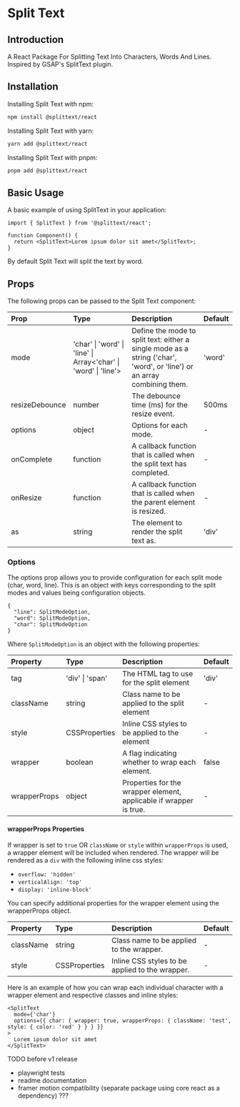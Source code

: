 # Split Text

## Introduction

A React Package For Splitting Text Into Characters, Words And Lines. Inspired by GSAP's SplitText plugin.

## Installation

Installing Split Text with npm:

```bash
npm install @splittext/react
```

Installing Split Text with yarn:

```bash
yarn add @splittext/react
```

Installing Split Text with pnpm:

```bash
pnpm add @splittext/react
```

## Basic Usage

A basic example of using SplitText in your application:

```tsx
import { SplitText } from '@splittext/react';

function Component() {
  return <SplitText>Lorem ipsum dolor sit amet</SplitText>;
}
```

By default Split Text will split the text by word.

## Props

The following props can be passed to the Split Text component:

| Prop           | Type                                                                                | Description                                                                                                             | Default |
| :------------- | :---------------------------------------------------------------------------------- | :---------------------------------------------------------------------------------------------------------------------- | :------ |
| mode           | 'char' &#124; 'word' &#124; 'line' &#124; Array<'char' &#124; 'word' &#124; 'line'> | Define the mode to split text: either a single mode as a string ('char', 'word', or 'line') or an array combining them. | 'word'  |
| resizeDebounce | number                                                                              | The debounce time (ms) for the resize event.                                                                            | 500ms   |
| options        | object                                                                              | Options for each mode.                                                                                                  | -       |
| onComplete     | function                                                                            | A callback function that is called when the split text has completed.                                                   | -       |
| onResize       | function                                                                            | A callback function that is called when the parent element is resized.                                                  | -       |
| as             | string                                                                              | The element to render the split text as.                                                                                | 'div'   |

### Options

The options prop allows you to provide configuration for each split mode (char, word, line). This is an object with keys corresponding to the split modes and values being configuration objects.

```tsx
{
  "line": SplitModeOption,
  "word": SplitModeOption,
  "char": SplitModeOption
}
```

Where `SplitModeOption` is an object with the following properties:

| Property     | Type                | Description                                                        | Default |
| :----------- | :------------------ | :----------------------------------------------------------------- | :------ |
| tag          | 'div' &#124; 'span' | The HTML tag to use for the split element                          | 'div'   |
| className    | string              | Class name to be applied to the split element                      | -       |
| style        | CSSProperties       | Inline CSS styles to be applied to the element                     | -       |
| wrapper      | boolean             | A flag indicating whether to wrap each element.                    | false   |
| wrapperProps | object              | Properties for the wrapper element, applicable if wrapper is true. | -       |

#### wrapperProps Properties

If wrapper is set to `true` OR `className` or `style` within `wrapperProps` is used, a wrapper element will be included when rendered. The wrapper will be rendered as a `div` with the following inline css styles:

- `overflow: 'hidden'`
- `verticalAlign: 'top'`
- `display: 'inline-block'`

You can specify additional properties for the wrapper element using the wrapperProps object.

| Property  | Type          | Description                                     | Default |
| :-------- | :------------ | :---------------------------------------------- | :------ |
| className | string        | Class name to be applied to the wrapper.        | -       |
| style     | CSSProperties | Inline CSS styles to be applied to the wrapper. | -       |

Here is an example of how you can wrap each individual character with a wrapper element and respective classes and inline styles:

```tsx
<SplitText
  mode={'char'}
  options={{ char: { wrapper: true, wrapperProps: { className: 'test', style: { color: 'red' } } } }}
>
  Lorem ipsum dolor sit amet
</SplitText>
```

TODO before v1 release

- playwright tests
- readme documentation
- framer motion compatibility (separate package using core react as a dependency) ???
